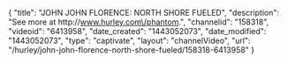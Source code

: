 {
    "title": "JOHN JOHN FLORENCE: NORTH SHORE FUELED",
    "description": "See more at http:\/\/www.hurley.com\/phantom.",
    "channelid": "158318",
    "videoid": "6413958",
    "date_created": "1443052073",
    "date_modified": "1443052073",
    "type": "captivate",
    "layout": "channelVideo",
    "url": "\/hurley\/john-john-florence-north-shore-fueled\/158318-6413958"
}
